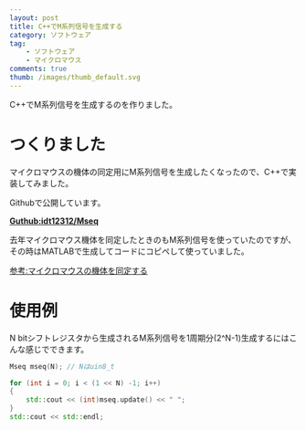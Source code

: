 ```yaml
---
layout: post
title: C++でM系列信号を生成する
category: ソフトウェア
tag:
    - ソフトウェア
    - マイクロマウス
comments: true
thumb: /images/thumb_default.svg
---
```

C++でM系列信号を生成するのを作りました。



# つくりました

マイクロマウスの機体の同定用にM系列信号を生成したくなったので、C++で実装してみました。

Githubで公開しています。

[**Guthub:idt12312/Mseq**](https://github.com/idt12312/Mseq)

去年マイクロマウス機体を同定したときのもM系列信号を使っていたのですが、
その時はMATLABで生成してコードにコピペして使っていました。

[参考:マイクロマウスの機体を同定する](http://idken.net/posts/2017-06-02-systemident/)


# 使用例

N bitシフトレジスタから生成されるM系列信号を1周期分(2^N-1)生成するにはこんな感じでできます。

```cpp
Mseq mseq(N); // Nはuin8_t

for (int i = 0; i < (1 << N) -1; i++)
{
    std::cout << (int)mseq.update() << " ";
}
std::cout << std::endl;
```
